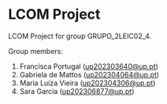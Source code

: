 # LCOM Project

LCOM Project for group GRUPO_2LEIC02_4.

Group members:

1. Francisca Portugal (up202303640@up.pt)
2. Gabriela de Mattos (up202304064@up.pt)
3. Maria Luiza Vieira (up202304306@up.pt)
4. Sara García (up202306877@up.pt)
